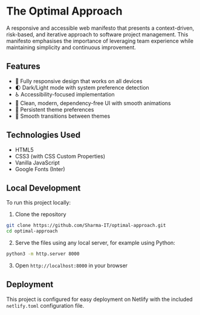 # The Optimal Approach

A responsive and accessible web manifesto that presents a context-driven, risk-based, and iterative approach to software project management. This manifesto emphasises the importance of leveraging team experience while maintaining simplicity and continuous improvement.

## Features

- 📱 Fully responsive design that works on all devices
- 🌓 Dark/Light mode with system preference detection
- ♿ Accessibility-focused implementation
- 🎨 Clean, modern, dependency-free UI with smooth animations
- 💾 Persistent theme preferences
- 🔄 Smooth transitions between themes

## Technologies Used

- HTML5
- CSS3 (with CSS Custom Properties)
- Vanilla JavaScript
- Google Fonts (Inter)

## Local Development

To run this project locally:

1. Clone the repository
```bash
git clone https://github.com/Sharma-IT/optimal-approach.git
cd optimal-approach
```

2. Serve the files using any local server, for example using Python:
```bash
python3 -m http.server 8000
```

3. Open `http://localhost:8000` in your browser

## Deployment

This project is configured for easy deployment on Netlify with the included `netlify.toml` configuration file.
